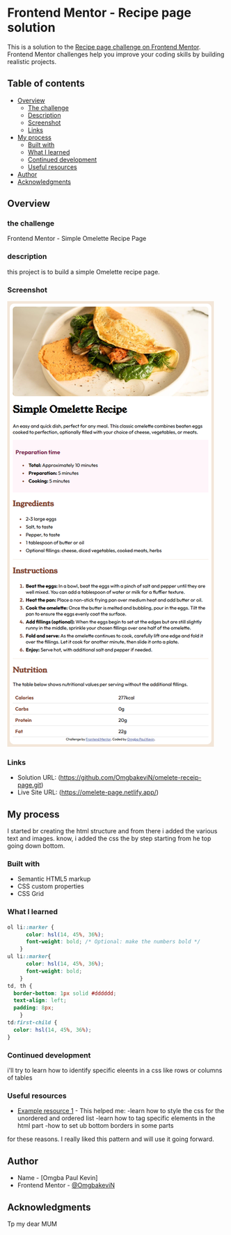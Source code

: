# Frontend Mentor - Recipe page solution

This is a solution to the [Recipe page challenge on Frontend Mentor](https://www.frontendmentor.io/challenges/recipe-page-KiTsR8QQKm). Frontend Mentor challenges help you improve your coding skills by building realistic projects. 

## Table of contents

- [Overview](#overview)
  - [The challenge](#the-challenge)
  - [Description](#description)
  - [Screenshot](#screenshot)
  - [Links](#links)
- [My process](#my-process)
  - [Built with](#built-with)
  - [What I learned](#what-i-learned)
  - [Continued development](#continued-development)
  - [Useful resources](#useful-resources)
- [Author](#author)
- [Acknowledgments](#acknowledgments)


## Overview

### the challenge

Frontend Mentor - Simple Omelette Recipe Page

### description

this project is to build a simple Omelette recipe page.


### Screenshot

![](/screencapure.png)

### Links

- Solution URL: (https://github.com/OmgbakeviN/omelete-receip-page.git)
- Live Site URL: (https://omelete-page.netlify.app/)

## My process

I started br creating the html structure and from there i added the various text and images. know, i added the css the by step starting from he top going down bottom.
### Built with

- Semantic HTML5 markup
- CSS custom properties
- CSS Grid


### What I learned

```css 
ol li::marker {
      color: hsl(14, 45%, 36%);
      font-weight: bold; /* Optional: make the numbers bold */
    }
ul li::marker{
      color: hsl(14, 45%, 36%);
      font-weight: bold;
    }
td, th {
  border-bottom: 1px solid #dddddd;
  text-align: left;
  padding: 8px;
    }
td:first-child {
  color: hsl(14, 45%, 36%);
}
```

### Continued development

i'll try to learn how to identify specific eleents in a css like rows or columns of tables

### Useful resources

- [Example resource 1](https://chatgpt.com) - This helped me:
  -learn how to style the css for the unordered and ordered list
  -learn how to  tag specific elements in the html part 
  -how to set ub bottom borders in some parts
  
for these reasons. I really liked this pattern and will use it going forward.

## Author

- Name - [Omgba Paul Kevin]
- Frontend Mentor - [@OmgbakeviN](https://www.frontendmentor.io/profile/OmgbakeviN)

## Acknowledgments

Tp my dear MUM 
